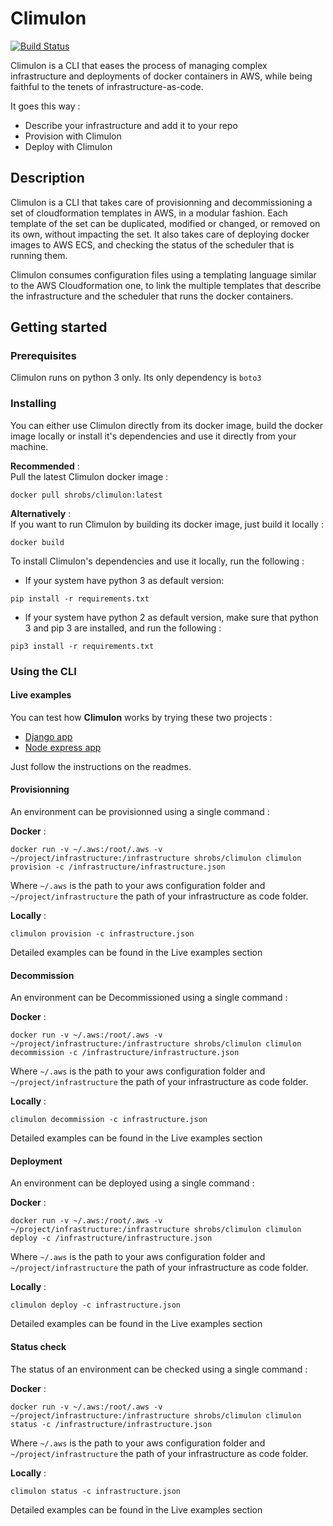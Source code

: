# Climulon

[![Build Status](https://travis-ci.org/Shrobs/climulon.svg?branch=master)](https://travis-ci.org/Shrobs/climulon)

Climulon is a CLI that eases the process of managing complex infrastructure and deployments of docker containers in AWS, while being faithful to the tenets of infrastructure-as-code.

It goes this way :
- Describe your infrastructure and add it to your repo
- Provision with Climulon
- Deploy with Climulon

## Description

Climulon is a CLI that takes care of provisionning and decommissioning a set of cloudformation templates in AWS, in a modular fashion. Each template of the set can be duplicated, modified or changed, or removed on its own, without impacting the set.
It also takes care of deploying docker images to AWS ECS, and checking the status of the scheduler that is running them.

Climulon consumes configuration files using a templating language similar to the AWS Cloudformation one, to link the multiple templates that describe the infrastructure and the scheduler that runs the docker containers.

## Getting started 

### Prerequisites

Climulon runs on python 3 only.
Its only dependency is `boto3`

### Installing

You can either use Climulon directly from its docker image, build the docker image locally or install it's dependencies and use it directly from your machine.

**Recommended** :  
Pull the latest Climulon docker image :
```
docker pull shrobs/climulon:latest
```

**Alternatively** :  
If you want to run Climulon by building its docker image, just build it locally :
```
docker build
```

To install Climulon's dependencies and use it locally, run the following :
- If your system have python 3 as default version:
```
pip install -r requirements.txt
```
- If your system have python 2 as default version, make sure that python 3 and pip 3 are installed, and run the following :
```
pip3 install -r requirements.txt
```

### Using the CLI

#### Live examples

You can test how **Climulon** works by trying these two projects :
- [Django app](https://github.com/Shrobs/climulon-example-python)
- [Node express app](https://github.com/Shrobs/climulon-example-nodejs)

Just follow the instructions on the readmes.

#### Provisionning 

An environment can be provisionned using a single command :  

**Docker** :  

```
docker run -v ~/.aws:/root/.aws -v ~/project/infrastructure:/infrastructure shrobs/climulon climulon provision -c /infrastructure/infrastructure.json
```
Where `~/.aws` is the path to your aws configuration folder and `~/project/infrastructure` the path of your infrastructure as code folder.

**Locally** :  

```
climulon provision -c infrastructure.json
```
Detailed examples can be found in the Live examples section

#### Decommission

An environment can be Decommissioned using a single command :  

**Docker** :  

```
docker run -v ~/.aws:/root/.aws -v ~/project/infrastructure:/infrastructure shrobs/climulon climulon decommission -c /infrastructure/infrastructure.json
```
Where `~/.aws` is the path to your aws configuration folder and `~/project/infrastructure` the path of your infrastructure as code folder.

**Locally** :  

```
climulon decommission -c infrastructure.json
```
Detailed examples can be found in the Live examples section

#### Deployment

An environment can be deployed using a single command :  

**Docker** :  
 
```
docker run -v ~/.aws:/root/.aws -v ~/project/infrastructure:/infrastructure shrobs/climulon climulon deploy -c /infrastructure/infrastructure.json
```
Where `~/.aws` is the path to your aws configuration folder and `~/project/infrastructure` the path of your infrastructure as code folder.

**Locally** :  

```
climulon deploy -c infrastructure.json
```
Detailed examples can be found in the Live examples section

#### Status check

The status of an environment can be checked using a single command :  

**Docker** :  

```
docker run -v ~/.aws:/root/.aws -v ~/project/infrastructure:/infrastructure shrobs/climulon climulon status -c /infrastructure/infrastructure.json
```
Where `~/.aws` is the path to your aws configuration folder and `~/project/infrastructure` the path of your infrastructure as code folder.

**Locally** :

```
climulon status -c infrastructure.json
```
Detailed examples can be found in the Live examples section